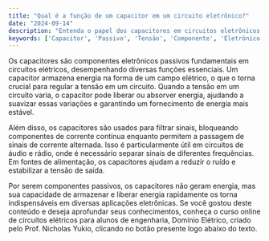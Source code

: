 ```yaml
---
title: "Qual é a função de um capacitor em um circuito eletrônico?"
date: "2024-09-14"
description: "Entenda o papel dos capacitores em circuitos eletrônicos e como eles influenciam a tensão e o comportamento do circuito."
keywords: ['Capacitor', 'Passivo', 'Tensão', 'Componente', 'Eletrônico']
---
```


Os capacitores são componentes eletrônicos passivos fundamentais em circuitos elétricos, desempenhando diversas funções essenciais. Um capacitor armazena energia na forma de um campo elétrico, o que o torna crucial para regular a tensão em um circuito. Quando a tensão em um circuito varia, o capacitor pode liberar ou absorver energia, ajudando a suavizar essas variações e garantindo um fornecimento de energia mais estável.

Além disso, os capacitores são usados para filtrar sinais, bloqueando componentes de corrente contínua enquanto permitem a passagem de sinais de corrente alternada. Isso é particularmente útil em circuitos de áudio e rádio, onde é necessário separar sinais de diferentes frequências. Em fontes de alimentação, os capacitores ajudam a reduzir o ruído e estabilizar a tensão de saída.

Por serem componentes passivos, os capacitores não geram energia, mas sua capacidade de armazenar e liberar energia rapidamente os torna indispensáveis em diversas aplicações eletrônicas. Se você gostou deste conteúdo e deseja aprofundar seus conhecimentos, conheça o curso online de circuitos elétricos para alunos de engenharia, Domínio Elétrico, criado pelo Prof. Nicholas Yukio, clicando no botão presente logo abaixo do texto.